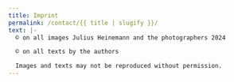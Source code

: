 ```yaml
---
title: Imprint
permalink: /contact/{{ title | slugify }}/
text: |-
  © on all images Julius Heinemann and the photographers 2024

  © on all texts by the authors

  I﻿mages and texts may not be reproduced without permission.
---
```

